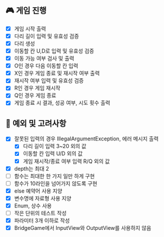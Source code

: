 ## 🎮 게임 진행

- [x] 게임 시작 출력
- [x] 다리 길이 입력 및 유효성 검증
- [x] 다리 생성
- [x] 이동할 칸 U,D로 입력 및 유효성 검증
- [x] 이동 가능 여부 검사 및 출력
- [x] O인 경우 다음 이동할 칸 입력
- [x] X인 경우 게임 종료 및 재시작 여부 출력
- [x] 재시작 여부 입력 및 유효성 검증
- [x] R인 경우 게임 재시작
- [x] Q인 경우 게임 종료
- [x] 게임 종료 시 결과, 성공 여부, 시도 횟수 출력

## 🎲 예외 및 고려사항

- [x] 잘못된 입력의 경우 IllegalArgumentException, 에러 메시지 출력
    - [x] 다리 길이 입력 3~20 외의 값
    - [x] 이동할 칸 입력 U/D 외의 값
    - [x] 게임 재시작/종료 여부 입력 R/Q 외의 값
- [x] depth는 최대 2
- [ ] 함수는 최대한 한 가지 일만 하게 구현
- [ ] 함수가 10라인을 넘어가지 않도록 구현
- [x] else 예약어 사용 지양
- [x] 변수명에 자료형 사용 지양
- [x] Enum, 상수 사용
- [ ] 작은 단위의 테스트 작성
- [x] 파라미터 3개 이하로 작성
- [x] BridgeGame에서 InputView와 OutputView를 사용하지 않음